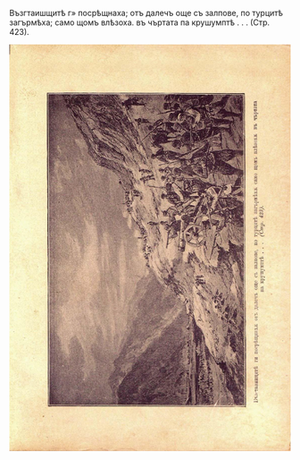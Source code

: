 ﻿Възгтаишщитѣ г» посрѣщнаха; отъ далечъ още съ залпове, по турцитѣ загърмѣха; само щомъ влѣзоха. въ чъртата па крушумптѣ . . . (Стр. 423).

![original](images/470.jpg)

